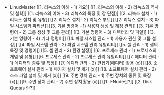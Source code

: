 - LinuxMaster
	[[1. 리눅스의 이해 - 1) 개요]]
	[[1. 리눅스의 이해 - 2) 리눅스의 역사 및 철학]]
	[[1. 리눅스의 이해 - 3) 리눅스의 특징 및 장 단점]]
	[[2. 리눅스 설치 - 1) 리눅스 설치 및 유형]]
	[[2. 리눅스 설치 - 2) 리눅스 부트]]
	[[2. 리눅스 설치 - 3) 파일 시스템과 파티션]]
	[[3. 기본 명령어 - 1) 사용자 생성 및 계정 관리]]
	[[3. 기본 명령어 - 2) 그룹 생성 및 그룹 관리]]
	[[3. 기본 명령어 - 3) 디렉터리 및 파일]]
	[[3. 기본 명령어 - 4) 기타 명령어]]
	[[4. 파일 시스템 관리 - 1) 사용자 권한 및 그룹 설정]]
	[[4. 파일 시스템 관리 - 2) 파일 시스템 관리 유틸리티]]
	[[5. 셸 관리 - 1) 셸의 특징 및 명령어]]
	[[5. 셸 관리 - 2) 환경 설정]]
	[[6. 프로세스 관리 - 1) 프로세스의 개념 및 유형]]
	[[6. 프로세스 관리 - 2) 프로세스 관리 유틸리티]]
	[[7. 에디터 관리 - 1) 에디터의 종류 및 특징]]
	[[7. 에디터 관리 - 2) 편집기(에디터) 활용 (x)]]
	[[8. 소프트웨어 설치 관리 - 1) 패키지 설치 및 제거 (x)]]
	[[8. 소프트웨어 설치 관리 - 2) 소스 파일 설치 및 제거 (x)]]
	[[9. 주변 장치 관리 - 1) 주변 장치의 종류 및 특징 (x)]]
	[[9. 주변 장치 관리 - 2) 주변 장치 활용 (x)]]
[[1. I-Node란?]]
[[2.  Disk Quotas 란?]]